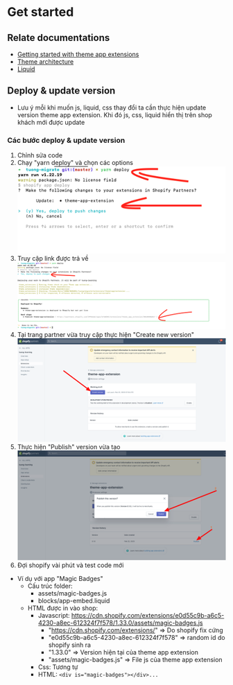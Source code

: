 # Get started

## Relate documentations
- [Getting started with theme app extensions](https://shopify.dev/docs/apps/online-store/theme-app-extensions)
- [Theme architecture](https://shopify.dev/docs/themes/architecture)
- [Liquid](https://shopify.dev/docs/api/liquid)

## Deploy & update version

- Lưu ý mỗi khi muốn js, liquid, css thay đổi ta cần thực hiện update version theme app extension. Khi đó js, css, liquid hiển thị trên shop khách mới được update

### Các bước deploy & update version
1. Chỉnh sửa code
2. Chạy "yarn deploy" và chọn các options ![Terminal yarn deploy](./images/terminal-yarn-deploy.png)
3. Truy cập link được trả về ![Terminal yarn deploy success](./images/terminal-yarn-deploy-success.png)
4. Tại trang partner vừa truy cập thực hiện "Create new version" ![Create new version](./images/create-new-version.png)
5. Thực hiện "Publish" version vừa tạo ![Publish](./images/publish.png)
6. Đợi shopify vài phút và test code mới 
  - Ví dụ với app "Magic Badges"
    - Cấu trúc folder:
      - assets/magic-badges.js
      - blocks/app-embed.liquid
    - HTML được in vào shop:
      - Javascript: https://cdn.shopify.com/extensions/e0d55c9b-a6c5-4230-a8ec-612324f7f578/1.33.0/assets/magic-badges.js
        - "https://cdn.shopify.com/extensions/" => Do shopify fix cứng
        - "e0d55c9b-a6c5-4230-a8ec-612324f7f578" => random id do shopify sinh ra
        - "1.33.0" => Version hiện tại của theme app extension
        - "assets/magic-badges.js" => File js của theme app extension
      - Css: Tương tự
      - HTML: ```<div is="magic-badges"></div>...```